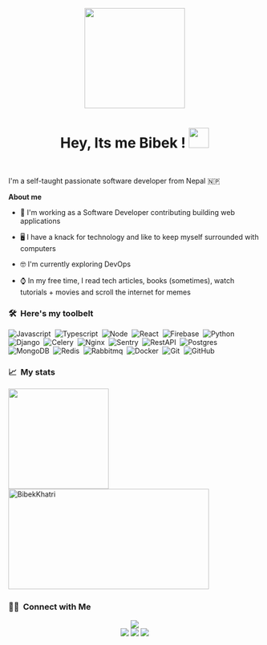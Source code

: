 
<p align="center"><img src="https://media.tenor.com/2uyENRmiUt0AAAAC/coding.gif" width="200"/></p>
<h1 align="center">Hey, Its me Bibek ! <img src="https://media.giphy.com/media/hvRJCLFzcasrR4ia7z/giphy.gif" width="40"></h1>
<br />

I'm a self-taught passionate software developer from Nepal 🇳🇵


**About me**

- 💼 I'm working as a Software Developer contributing building web applications

- 🖥️ I have a knack for technology and like to keep myself surrounded with computers

- 🤓 I'm currently exploring DevOps

- ⌚ In my free time, I read tech articles, books (sometimes), watch tutorials + movies and scroll the internet for memes

### 🛠 &nbsp;Here's my toolbelt


![Javascript](https://img.shields.io/badge/-Javascript-white?style=for-the-badge&logo=javascript&logoColor=yellow)&nbsp;
![Typescript](https://img.shields.io/badge/-Typescript-white?style=for-the-badge&logo=typescript)&nbsp;
![Node](https://img.shields.io/badge/-Node-white?style=for-the-badge&logo=node.js)&nbsp;
![React](https://img.shields.io/badge/-React-white?style=for-the-badge&logo=react)&nbsp;
![Firebase](https://img.shields.io/badge/-Firebase-white?style=for-the-badge&logo=firebase&logoColor=yellow)&nbsp;
![Python](https://img.shields.io/badge/-Python-white?style=for-the-badge&logo=python)&nbsp;
![Django](https://img.shields.io/badge/-Django?style=for-the-badge&logo=django&logoColor=092E20)&nbsp;
![Celery](https://img.shields.io/badge/-Celery-white?style=for-the-badge&logo=celery&logoColor=green)&nbsp;
![Nginx](https://img.shields.io/badge/-Nginx-white?style=for-the-badge&logo=nginx&logoColor=success)&nbsp;
![Sentry](https://img.shields.io/badge/-Sentry-white?style=for-the-badge&logo=sentry&logoColor=ff69b4)&nbsp;
![RestAPI](https://img.shields.io/badge/-REST-white?style=for-the-badge&logo=rest&logoColor=092E20)&nbsp;
![Postgres](https://img.shields.io/badge/-Postgres-White.svg?style=for-the-badge&logo=postgresql)&nbsp;
![MongoDB](https://img.shields.io/badge/-Mongo-white?style=for-the-badge&logo=mongodb)&nbsp;
![Redis](https://img.shields.io/badge/-Redis-white?style=for-the-badge&logo=redis)&nbsp;
![Rabbitmq](https://img.shields.io/badge/-Rabbitmq-white?style=for-the-badge&logo=rabbitmq)&nbsp;
![Docker](https://img.shields.io/badge/-Docker-white?style=for-the-badge&logo=docker)&nbsp;
![Git](https://img.shields.io/badge/-Git-white?style=for-the-badge&logo=git)&nbsp;
![GitHub](https://img.shields.io/badge/-GitHub-white?style=for-the-badge&logo=github&logoColor=1572B6)&nbsp;

### 📈 &nbsp;My stats


<div><img height="200em"  width="400em" src="https://github-readme-stats-eight-theta.vercel.app/api?username=bibekme&show_icons=true&theme=dark&include_all_commits=true&count_private=true"/>
<img height="200em" width="400em" src="https://github-readme-streak-stats.herokuapp.com/?user=bibekme&theme=dark" alt="BibekKhatri" />
  </div>

### 🤝🏻 &nbsp;Connect with Me

<p align="center">
<a target="_blank" href="https://bibekkhatri.com.np/"><img src="https://img.shields.io/badge/-bibekkhatri.com.np-3423A6?style=for-the-badge&logo=Google-Chrome&logoColor=white"/></a><br>
<a target="_blank" href="https://www.linkedin.com/in/bibekme/"><img src="https://img.shields.io/badge/-Bibek Khatri-0077B5?style=for-the-badge&logo=Linkedin&logoColor=white"/></a>
<a target="_blank" href="mailto:bibekkhatri291@gmail.com"><img src="https://img.shields.io/badge/-bibekkhatri291@gmail.com-D14836?style=for-the-badge&logo=Gmail&logoColor=white"/></a>
<a target="_blank" href="https://www.twitter.com/_bibekkhatri"><img src="https://img.shields.io/badge/-_bibekkhatri-informational?style=for-the-badge&logo=Twitter&logoColor=white"/></a>
</p>

